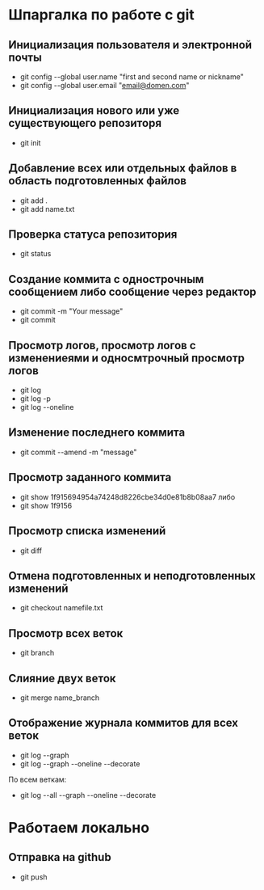 # Шпаргалка по работе с git
## Инициализация пользователя и электронной почты
* git config --global user.name "first and second name or nickname"
* git config --global user.email "email@domen.com"

## Инициализация нового или уже существующего репозиторя
* git init

## Добавление всех или отдельных файлов в область подготовленных файлов
* git add .
* git add name.txt

## Проверка статуса репозитория
* git status

## Создание коммита с однострочным сообщением либо сообщение через редактор
* git commit -m "Your message"
* git commit

## Просмотр логов, просмотр логов с изменениеями и односмтрочный просмотр логов
* git log
* git log -p
* git log --oneline

## Изменение последнего коммита
* git commit --amend -m "message"

## Просмотр заданного коммита
* git show 1f915694954a74248d8226cbe34d0e81b8b08aa7
либо
* git show 1f9156

## Просмотр списка изменений
* git diff

## Отмена подготовленных и неподготовленных изменений
* git checkout namefile.txt

## Просмотр всех веток
* git branch

## Слияние двух веток
* git merge name_branch

## Отображение журнала коммитов для всех веток
* git log --graph
* git log --graph --oneline --decorate

По всем веткам:
* git log --all --graph --oneline --decorate



# Работаем локально
## Отправка на github
* git push